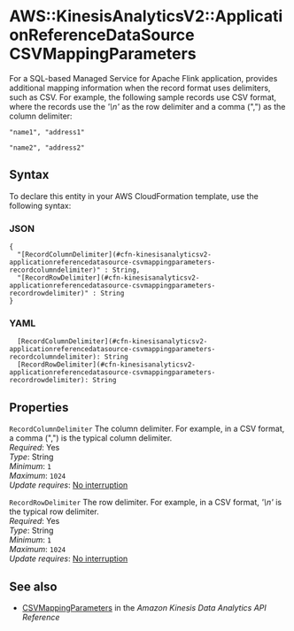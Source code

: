 # AWS::KinesisAnalyticsV2::ApplicationReferenceDataSource CSVMappingParameters<a name="aws-properties-kinesisanalyticsv2-applicationreferencedatasource-csvmappingparameters"></a>

For a SQL\-based Managed Service for Apache Flink application, provides additional mapping information when the record format uses delimiters, such as CSV\. For example, the following sample records use CSV format, where the records use the *'\\n'* as the row delimiter and a comma \(","\) as the column delimiter: 

 `"name1", "address1"` 

 `"name2", "address2"` 

## Syntax<a name="aws-properties-kinesisanalyticsv2-applicationreferencedatasource-csvmappingparameters-syntax"></a>

To declare this entity in your AWS CloudFormation template, use the following syntax:

### JSON<a name="aws-properties-kinesisanalyticsv2-applicationreferencedatasource-csvmappingparameters-syntax.json"></a>

```
{
  "[RecordColumnDelimiter](#cfn-kinesisanalyticsv2-applicationreferencedatasource-csvmappingparameters-recordcolumndelimiter)" : String,
  "[RecordRowDelimiter](#cfn-kinesisanalyticsv2-applicationreferencedatasource-csvmappingparameters-recordrowdelimiter)" : String
}
```

### YAML<a name="aws-properties-kinesisanalyticsv2-applicationreferencedatasource-csvmappingparameters-syntax.yaml"></a>

```
  [RecordColumnDelimiter](#cfn-kinesisanalyticsv2-applicationreferencedatasource-csvmappingparameters-recordcolumndelimiter): String
  [RecordRowDelimiter](#cfn-kinesisanalyticsv2-applicationreferencedatasource-csvmappingparameters-recordrowdelimiter): String
```

## Properties<a name="aws-properties-kinesisanalyticsv2-applicationreferencedatasource-csvmappingparameters-properties"></a>

`RecordColumnDelimiter`  <a name="cfn-kinesisanalyticsv2-applicationreferencedatasource-csvmappingparameters-recordcolumndelimiter"></a>
The column delimiter\. For example, in a CSV format, a comma \(","\) is the typical column delimiter\.  
*Required*: Yes  
*Type*: String  
*Minimum*: `1`  
*Maximum*: `1024`  
*Update requires*: [No interruption](https://docs.aws.amazon.com/AWSCloudFormation/latest/UserGuide/using-cfn-updating-stacks-update-behaviors.html#update-no-interrupt)

`RecordRowDelimiter`  <a name="cfn-kinesisanalyticsv2-applicationreferencedatasource-csvmappingparameters-recordrowdelimiter"></a>
The row delimiter\. For example, in a CSV format, *'\\n'* is the typical row delimiter\.  
*Required*: Yes  
*Type*: String  
*Minimum*: `1`  
*Maximum*: `1024`  
*Update requires*: [No interruption](https://docs.aws.amazon.com/AWSCloudFormation/latest/UserGuide/using-cfn-updating-stacks-update-behaviors.html#update-no-interrupt)

## See also<a name="aws-properties-kinesisanalyticsv2-applicationreferencedatasource-csvmappingparameters--seealso"></a>
+  [CSVMappingParameters](https://docs.aws.amazon.com/kinesisanalytics/latest/apiv2/API_CSVMappingParameters.html) in the *Amazon Kinesis Data Analytics API Reference* 

